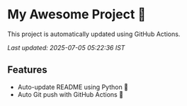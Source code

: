 # My Awesome Project 🚀

This project is automatically updated using GitHub Actions.

_Last updated: 2025-07-05 05:22:36 IST_

## Features
- Auto-update README using Python 🐍
- Auto Git push with GitHub Actions 🤖

